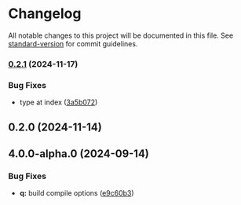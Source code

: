 # Changelog

All notable changes to this project will be documented in this file. See [standard-version](https://github.com/conventional-changelog/standard-version) for commit guidelines.

### [0.2.1](https://github.com/mguleryuz/geckoterm/compare/v0.2.0...v0.2.1) (2024-11-17)


### Bug Fixes

* type at index ([3a5b072](https://github.com/mguleryuz/geckoterm/commit/3a5b0721af996cf5b9e0903aae3c59466920c18b))

## 0.2.0 (2024-11-14)

## 4.0.0-alpha.0 (2024-09-14)


### Bug Fixes

* **q:** build compile options ([e9c60b3](https://github.com/mguleryuz/ai-crypto-trader/commit/e9c60b3f6ae45331746bba80d8f56706697b677c))
